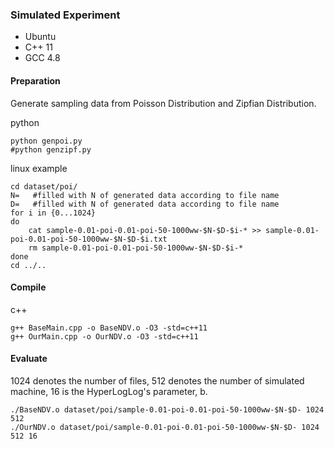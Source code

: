 ### Simulated Experiment
* Ubuntu
* C++ 11
* GCC 4.8

#### Preparation

Generate sampling data from Poisson Distribution and Zipfian Distribution.

python
```
python genpoi.py
#python genzipf.py
```

linux example
```
cd dataset/poi/
N=   #filled with N of generated data according to file name
D=   #filled with N of generated data according to file name
for i in {0...1024}
do
	cat sample-0.01-poi-0.01-poi-50-1000ww-$N-$D-$i-* >> sample-0.01-poi-0.01-poi-50-1000ww-$N-$D-$i.txt
	rm sample-0.01-poi-0.01-poi-50-1000ww-$N-$D-$i-*
done
cd ../..
```

#### Compile

c++
```
g++ BaseMain.cpp -o BaseNDV.o -O3 -std=c++11
g++ OurMain.cpp -o OurNDV.o -O3 -std=c++11
```

#### Evaluate

1024 denotes the number of files, 512 denotes the number of simulated machine, 16 is the HyperLogLog's parameter, b.

```
./BaseNDV.o dataset/poi/sample-0.01-poi-0.01-poi-50-1000ww-$N-$D- 1024 512
./OurNDV.o dataset/poi/sample-0.01-poi-0.01-poi-50-1000ww-$N-$D- 1024 512 16
```
